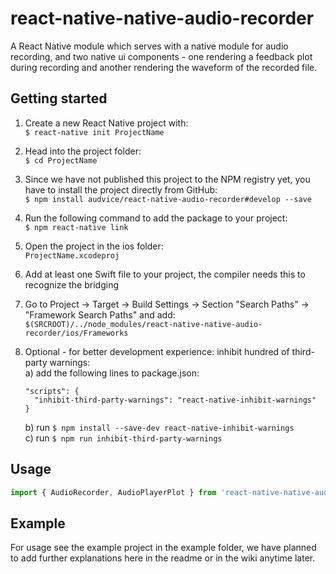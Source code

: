 
# react-native-native-audio-recorder

A React Native module which serves with a native module for audio recording, and two native ui components - one rendering a feedback plot during recording and another rendering the waveform of the recorded file.

## Getting started
1. Create a new React Native project with:  
`$ react-native init ProjectName`
    
2. Head into the project folder:  
`$ cd ProjectName`

3. Since we have not published this project to the NPM registry yet, you have to install the project directly from GitHub:  
`$ npm install audvice/react-native-audio-recorder#develop --save`

4. Run the following command to add the package to your project:  
`$ npm react-native link`

4. Open the project in the ios folder:  
`ProjectName.xcodeproj`
    
5. Add at least one Swift file to your project, the compiler needs this to recognize the bridging   
    
5. Go to Project -> Target -> Build Settings -> Section "Search Paths" -> "Framework Search Paths" and add:  
`$(SRCROOT)/../node_modules/react-native-native-audio-recorder/ios/Frameworks`
    
6. Optional - for better development experience: inhibit hundred of third-party warnings:  
a) add the following lines to package.json:
    ```
    "scripts": {
      "inhibit-third-party-warnings": "react-native-inhibit-warnings"
    }
    ```
    b) run `$ npm install --save-dev react-native-inhibit-warnings`  
    c) run `$ npm run inhibit-third-party-warnings`  

    
    
## Usage
```javascript
import { AudioRecorder, AudioPlayerPlot } from 'react-native-native-audio-recorder';
```

## Example

For usage see the example project in the example folder, we have planned to add further explanations here in the readme or in the wiki anytime later. 